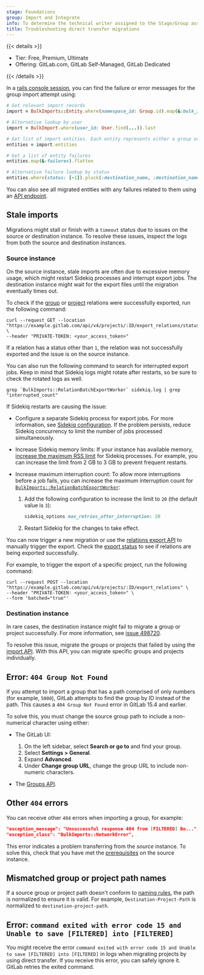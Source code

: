 ```yaml
---
stage: Foundations
group: Import and Integrate
info: To determine the technical writer assigned to the Stage/Group associated with this page, see https://handbook.gitlab.com/handbook/product/ux/technical-writing/#assignments
title: Troubleshooting direct transfer migrations
---
```


{{< details >}}

- Tier: Free, Premium, Ultimate
- Offering: GitLab.com, GitLab Self-Managed, GitLab Dedicated

{{< /details >}}

In a [rails console session](../../../administration/operations/rails_console.md#starting-a-rails-console-session),
you can find the failure or error messages for the group import attempt using:

```ruby
# Get relevant import records
import = BulkImports::Entity.where(namespace_id: Group.id).map(&:bulk_import).last

# Alternative lookup by user
import = BulkImport.where(user_id: User.find(...)).last

# Get list of import entities. Each entity represents either a group or a project
entities = import.entities

# Get a list of entity failures
entities.map(&:failures).flatten

# Alternative failure lookup by status
entities.where(status: [-1]).pluck(:destination_name, :destination_namespace, :status)
```

You can also see all migrated entities with any failures related to them using an
[API endpoint](../../../api/bulk_imports.md#list-all-group-or-project-migrations-entities).

## Stale imports

Migrations might stall or finish with a `timeout` status due to issues on the source or destination instance.
To resolve these issues, inspect the logs from both the source and destination instances.

### Source instance

On the source instance, stale imports are often due to excessive memory usage,
which might restart Sidekiq processes and interrupt export jobs.
The destination instance might wait for the export files until the migration eventually times out.

To check if the [group](../../../api/group_relations_export.md#export-status) or [project](../../../api/project_relations_export.md#export-status) relations were successfully exported,
run the following command:

```shell
curl --request GET --location "https://example.gitlab.com/api/v4/projects/:ID/export_relations/status" \
--header "PRIVATE-TOKEN: <your_access_token>"
```

If a relation has a status other than `1`, the relation was not successfully exported
and the issue is on the source instance.

You can also run the following command to search for interrupted export jobs.
Keep in mind that Sidekiq logs might rotate after restarts, so be sure to
check the rotated logs as well.

```shell
grep `BulkImports::RelationBatchExportWorker` sidekiq.log | grep "interrupted_count"
```

If Sidekiq restarts are causing the issue:

- Configure a separate Sidekiq process for export jobs.
  For more information, see [Sidekiq configuration](../../project/import/_index.md#sidekiq-configuration).
  If the problem persists, reduce Sidekiq concurrency to limit the number of jobs processed simultaneously.
- Increase Sidekiq memory limits:
  If your instance has available memory, [increase the maximum RSS limit](../../../administration/sidekiq/sidekiq_memory_killer.md#configuring-the-limits) for Sidekiq processes.
  For example, you can increase the limit from 2 GB to 3 GB to prevent frequent restarts.
- Increase maximum interruption count:
  To allow more interruptions before a job fails, you can increase the maximum interruption count for
  [`BulkImports::RelationBatchExportWorker`](https://gitlab.com/gitlab-org/gitlab/-/blob/b8e11d267cdd4a00807984f98a9d8d8cfa51602e/app/workers/bulk_imports/relation_batch_export_worker.rb#L4):

  1. Add the following configuration to increase the limit to `20` (the default value is `3`):

     ```ruby
     sidekiq_options max_retries_after_interruption: 20
     ```

  1. Restart Sidekiq for the changes to take effect.

You can now trigger a new migration or use the
[relations export API](../../../api/project_relations_export.md#schedule-new-export) to manually trigger the export.
Check the [export status](../../../api/project_relations_export.md#export-status) to see if
relations are being exported successfully.

For example, to trigger the export of a specific project, run the following command:

```shell
curl --request POST --location "https://example.gitlab.com/api/v4/projects/:ID/export_relations" \
--header "PRIVATE-TOKEN: <your_access_token>" \
--form 'batched="true"'
```

### Destination instance

In rare cases, the destination instance might fail to migrate a group or project successfully.
For more information, see [issue 498720](https://gitlab.com/gitlab-org/gitlab/-/issues/498720).

To resolve this issue, migrate the groups or projects that failed by using the [import API](../../../api/import.md).
With this API, you can migrate specific groups and projects individually.

## Error: `404 Group Not Found`

If you attempt to import a group that has a path comprised of only numbers (for example, `5000`), GitLab attempts to
find the group by ID instead of the path. This causes a `404 Group Not Found` error in GitLab 15.4 and earlier.

To solve this, you must change the source group path to include a non-numerical character using either:

- The GitLab UI:

  1. On the left sidebar, select **Search or go to** and find your group.
  1. Select **Settings > General**.
  1. Expand **Advanced**.
  1. Under **Change group URL**, change the group URL to include non-numeric characters.

- The [Groups API](../../../api/groups.md#update-group-attributes).

## Other `404` errors

You can receive other `404` errors when importing a group, for example:

```json
"exception_message": "Unsuccessful response 404 from [FILTERED] Bo...",
"exception_class": "BulkImports::NetworkError",
```

This error indicates a problem transferring from the _source_ instance. To solve this, check that you have met the
[prerequisites](direct_transfer_migrations.md#prerequisites) on the source instance.

## Mismatched group or project path names

If a source group or project path doesn't conform to [naming rules](../../reserved_names.md#rules-for-usernames-project-and-group-names-and-slugs), the path is normalized to
ensure it is valid. For example, `Destination-Project-Path` is normalized to `destination-project-path`.

## Error: `command exited with error code 15 and Unable to save [FILTERED] into [FILTERED]`

You might receive the error `command exited with error code 15 and Unable to save [FILTERED] into [FILTERED]` in logs
when migrating projects by using direct transfer. If you receive this error, you can safely ignore it. GitLab retries
the exited command.
